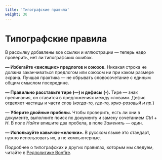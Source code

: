 ```yaml
---
title: 'Типографские правила'
weight: 30
---
```

# Типографские правила

В рассылку добавлены все ссылки и иллюстрации — теперь надо проверить, нет ли типографских ошибок.

**— Избегайте «висящих» предлогов и союзов.** Никакая строка не должна заканчиваться предлогом или союзом ни при каком размере экрана. Лучшая практика — не обрывать словосочетание с единым общим смыслом посередине.

**— Правильно расставьте тире (—) и дефисы (-).** Тире — знак препинания, он ставится в предложениях между словами. Дефис отделяет частицы и части слов (*когда-то, где-то, ярко-розовый и пр.*)

**— Уберите двойные пробелы.** Чтобы проверить, есть ли они в документе, выполните поиск по документу и замену сочетанием *Ctrl + H*. В поле *Найти* впишите два пробела, в поле *Заменить* — один.

**— Используйте кавычки-«елочки».** В русском языке это стандарт, нужно использовать их, а не компьютерные.

Подробнее о типографских и других правилах, которым мы следуем, читайте в [Редполитике Bonfire](https://ds.bonfire.online/docs/brand/redpolicy/).